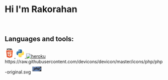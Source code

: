 <!DOCTYPE html>
<h1>Hi I'm Rakorahan</h1>
</br>
<h2>Languages and tools:</h2>
<a href="https://www.w3.org/html/" class="padded" target="_blank"> <img src="https://raw.githubusercontent.com/devicons/devicon/master/icons/html5/html5-original-wordmark.svg" alt="html5" width="30" height="30"/> </a> 
<a href="https://www.python.org" class="padded" target="_blank"> <img src="https://raw.githubusercontent.com/devicons/devicon/master/icons/python/python-original.svg" alt="python" width="30" height="30"/> </a> 
<a href="https://heroku.com" class="padded" target="_blank"> <img src="https://www.vectorlogo.zone/logos/heroku/heroku-icon.svg" alt="heroku" width="30" height="30"/> </a> 
https://raw.githubusercontent.com/devicons/devicon/master/icons/php/php-original.svg
<a href="" <img src="https://raw.githubusercontent.com/devicons/devicon/master/icons/css3/css3-original.svghttps://raw.githubusercontent.com/devicons/devicon/master/icons/javascript/javascript-original.svg" width="30" hight="30"/> </a>
<a href="https://www.w3.org/html/" class="padded" target="_blank"> <img src="https://raw.githubusercontent.com/devicons/devicon/master/icons/php/php-original.svg" alt="html5" width="30" height="30"/> </a> 
